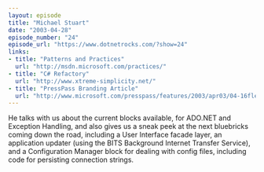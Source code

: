 ```yaml
---
layout: episode
title: "Michael Stuart"
date: "2003-04-28"
episode_number: "24"
episode_url: "https://www.dotnetrocks.com/?show=24"
links:
- title: "Patterns and Practices"
  url: "http://msdn.microsoft.com/practices/"
- title: "C# Refactory"
  url: "http://www.xtreme-simplicity.net/"
- title: "PressPass Branding Article"
  url: "http://www.microsoft.com/presspass/features/2003/apr03/04-16flessner.asp"
---
```


He talks with us about the current blocks available, for ADO.NET and Exception Handling, and also gives us a sneak peek at the next bluebricks coming down the road, including a User Interface facade layer, an application updater (using the BITS Background Internet Transfer Service), and a Configuration Manager block for dealing with config files, including code for persisting connection strings.
